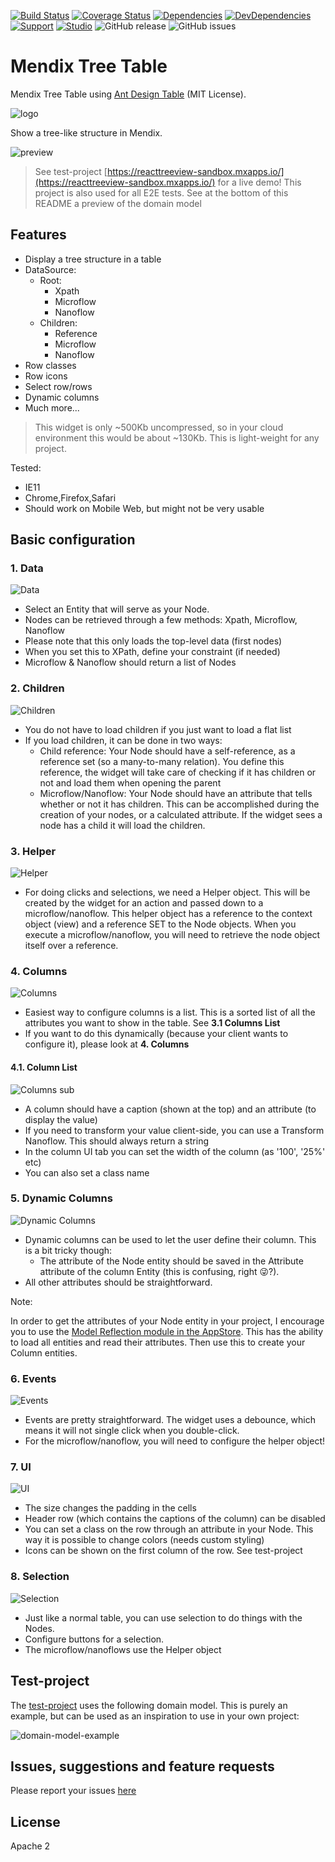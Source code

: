 [![Build Status](https://travis-ci.org/JelteMX/mendix-tree-table.svg?branch=master)](https://travis-ci.org/JelteMX/mendix-tree-table)
[![Coverage Status](https://coveralls.io/repos/github/JelteMX/mendix-tree-table/badge.svg?branch=master)](https://coveralls.io/github/JelteMX/mendix-tree-table?branch=master)
[![Dependencies](https://david-dm.org/JelteMX/mendix-tree-table.svg)]([https://david-dm.org/JelteMX/mendix-tree-table](https://david-dm.org/JelteMX/mendix-tree-table))
[![DevDependencies](https://david-dm.org/JelteMX/mendix-tree-table/dev-status.svg)]([https://david-dm.org/JelteMX/mendix-tree-table?type=dev](https://david-dm.org/JelteMX/mendix-tree-table?type=dev))
[![Support](https://img.shields.io/badge/Support-Community%20(no%20active%20support)-orange.svg)](https://docs.mendix.com/developerportal/app-store/app-store-content-support)
[![Studio](https://img.shields.io/badge/Studio%20version-8.0%2B-blue.svg)](https://appstore.home.mendix.com/link/modeler/)
![GitHub release](https://img.shields.io/github/release/JelteMX/mendix-tree-table)
![GitHub issues](https://img.shields.io/github/issues/JelteMX/mendix-tree-table)

# Mendix Tree Table

Mendix Tree Table using [Ant Design Table](https://ant.design/components/table/) (MIT License).

![logo](/assets/AppStoreIcon.png)

Show a tree-like structure in Mendix.

![preview](/assets/preview.png)

> See test-project [https://reacttreeview-sandbox.mxapps.io/](https://reacttreeview-sandbox.mxapps.io/) for a live demo! This project is also used for all E2E tests. See at the bottom of this README a preview of the domain model

## Features

- Display a tree structure in a table
- DataSource:
  - Root:
    - Xpath
    - Microflow
    - Nanoflow
  - Children:
    - Reference
    - Microflow
    - Nanoflow
- Row classes
- Row icons
- Select row/rows
- Dynamic columns
- Much more...

> This widget is only ~500Kb uncompressed, so in your cloud environment this would be about ~130Kb. This is light-weight for any project.

Tested:
- IE11
- Chrome,Firefox,Safari
- Should work on Mobile Web, but might not be very usable

## Basic configuration

### 1. Data
![Data](/assets/tab01-data.png)

- Select an Entity that will serve as your Node.
- Nodes can be retrieved through a few methods: Xpath, Microflow, Nanoflow
- Please note that this only loads the top-level data (first nodes)
- When you set this to XPath, define your constraint (if needed)
- Microflow & Nanoflow should return a list of Nodes

### 2. Children
![Children](/assets/tab02-children.png)

- You do not have to load children if you just want to load a flat list
- If you load children, it can be done in two ways:
  - Child reference: Your Node should have a self-reference, as a reference set (so a many-to-many relation). You define this reference, the widget will take care of checking if it has children or not and load them when opening the parent
  - Microflow/Nanoflow: Your Node should have an attribute that tells whether or not it has children. This can be accomplished during the creation of your nodes, or a calculated attribute. If the widget sees a node has a child it will load the children.

### 3. Helper
![Helper](/assets/tab03-helper.png)

- For doing clicks and selections, we need a Helper object. This will be created by the widget for an action and passed down to a microflow/nanoflow. This helper object has a reference to the context object (view) and a reference SET to the Node objects. When you execute a microflow/nanoflow, you will need to retrieve the node object itself over a reference.

### 4. Columns
![Columns](/assets/tab04-columns.png)

- Easiest way to configure columns is a list. This is a sorted list of all the attributes you want to show in the table. See **3.1 Columns List**
- If you want to do this dynamically (because your client wants to configure it), please look at **4. Columns**

#### 4.1. Column List
![Columns sub](/assets/tab04-columns-sub.png)

- A column should have a caption (shown at the top) and an attribute (to display the value)
- If you need to transform your value client-side, you can use a Transform Nanoflow. This should always return a string
- In the column UI tab you can set the width of the column (as '100', '25%' etc)
- You can also set a class name

### 5. Dynamic Columns
![Dynamic Columns](/assets/tab05-dynamic-columns.png)

- Dynamic columns can be used to let the user define their column. This is a bit tricky though:
  - The attribute of the Node entity should be saved in the Attribute attribute of the column Entity (this is confusing, right 😜?).
- All other attributes should be straightforward.

Note:

In order to get the attributes of your Node entity in your project, I encourage you to use the [Model Reflection module in the AppStore](https://appstore.home.mendix.com/link/app/69/). This has the ability to load all entities and read their attributes. Then use this to create your Column entities.

### 6. Events
![Events](/assets/tab06-events.png)

- Events are pretty straightforward. The widget uses a debounce, which means it will not single click when you double-click.
- For the microflow/nanoflow, you will need to configure the helper object!

### 7. UI
![UI](/assets/tab07-ui.png)

- The size changes the padding in the cells
- Header row (which contains the captions of the column) can be disabled
- You can set a class on the row through an attribute in your Node. This way it is possible to change colors (needs custom styling)
- Icons can be shown on the first column of the row. See test-project

### 8. Selection
![Selection](/assets/tab08-selection.png)

- Just like a normal table, you can use selection to do things with the Nodes.
- Configure buttons for a selection.
- The microflow/nanoflows use the Helper object

## Test-project

The [test-project](https://reacttreeview-sandbox.mxapps.io/) uses the following domain model. This is purely an example, but can be used as an inspiration to use in your own project:

![domain-model-example](/assets/domain-model-example.png)

## Issues, suggestions and feature requests

Please report your issues [here](https://github.com/JelteMX/mendix-tree-table/issues)

## License

Apache 2
